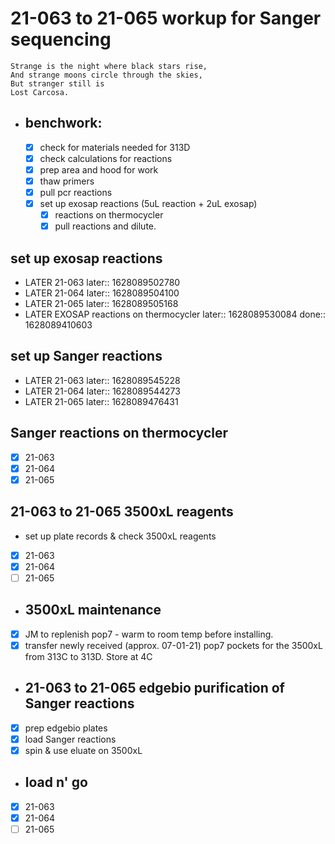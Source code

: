 # 21-063 to 21-065 workup for Sanger sequencing

``` ad-quote
Strange is the night where black stars rise,
And strange moons circle through the skies,
But stranger still is
Lost Carcosa.
```
- ## benchwork:
	- [x] check for materials needed for 313D
	- [x] check calculations for reactions
	- [x]  prep area and hood for work
	- [x]  thaw primers
	- [x]  pull pcr reactions
	- [x]  set up exosap reactions (5uL reaction + 2uL exosap)
		- [x]  reactions on thermocycler
		- [x]  pull reactions and dilute.
## set up exosap reactions
- LATER   21-063
  later:: 1628089502780
- LATER  21-064
  later:: 1628089504100
- LATER  21-065
  later:: 1628089505168
- LATER EXOSAP reactions on thermocycler
  later:: 1628089530084
  done:: 1628089410603
## set up Sanger reactions
- LATER 21-063
  later:: 1628089545228
- LATER 21-064
  later:: 1628089544273
- LATER 21-065
  later:: 1628089476431
## Sanger reactions on thermocycler
- [x]  21-063
- [x] 21-064
- [x] 21-065
## 21-063 to 21-065 3500xL reagents
- set up plate records & check 3500xL reagents
- [x]  21-063
- [x] 21-064
- [ ] 21-065
- ## 3500xL maintenance
- [x] JM to replenish pop7 - warm to room temp before installing.
- [x] transfer newly received (approx. 07-01-21) pop7 pockets for the 3500xL from 313C to 313D. Store at 4C
- ## 21-063 to 21-065 edgebio purification of Sanger reactions
- [x]  prep edgebio plates
- [x]  load Sanger reactions
- [x]  spin & use eluate on 3500xL
- ## load n' go
- [x]  21-063
- [x] 21-064
- [ ] 21-065